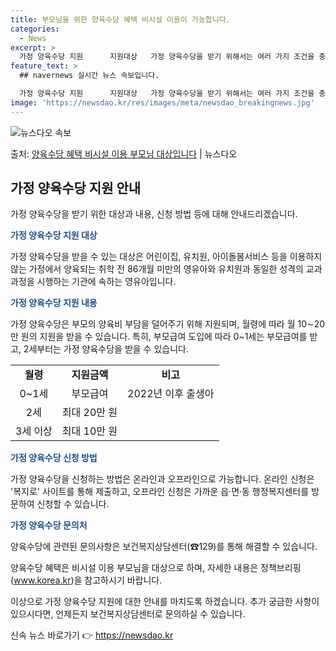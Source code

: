```yaml
---
title: 부모님을 위한 양육수당 혜택 비시설 이용이 가능합니다.
categories:
  - News
excerpt: >
  가정 양육수당 지원      지원대상   가정 양육수당을 받기 위해서는 여러 가지 조건을 충족해야 합니다. …
feature_text: >
  ## navernews 실시간 뉴스 속보입니다.

  가정 양육수당 지원      지원대상   가정 양육수당을 받기 위해서는 여러 가지 조건을 충족해야 합니다. …
image: 'https://newsdao.kr/res/images/meta/newsdao_breakingnews.jpg'
---
```


![뉴스다오 속보](https://newsdao.kr/res/images/meta/newsdao_breakingnews.jpg)

<p>출처: <a href="https://newsdao.kr/4099" rel="dofollow">양육수당 혜택 비시설 이용 부모님 대상입니다</a> | 뉴스다오</p>

<h2 data-ke-size="size26">가정 양육수당 지원 안내</h2>
가정 양육수당을 받기 위한 대상과 내용, 신청 방법 등에 대해 안내드리겠습니다.

<p data-ke-size="size16"><b><span style="color: #1a5490;">가정 양육수당 지원 대상</span></b></p>
가정 양육수당을 받을 수 있는 대상은 어린이집, 유치원, 아이돌봄서비스 등을 이용하지 않는 가정에서 양육되는 취학 전 86개월 미만의 영유아와 유치원과 동일한 성격의 교과과정을 시행하는 기관에 속하는 영유아입니다.

<p data-ke-size="size16"><b><span style="color: #1a5490;">가정 양육수당 지원 내용</span></b></p>
가정 양육수당은 부모의 양육비 부담을 덜어주기 위해 지원되며, 월령에 따라 월 10∼20만 원의 지원을 받을 수 있습니다. 특히, 부모급여 도입에 따라 0~1세는 부모급여를 받고, 2세부터는 가정 양육수당을 받을 수 있습니다.

<table>
    <tr>
        <td style="text-align: center; height: 17px;"><b>월령</b></td>
        <td style="text-align: center; height: 17px;"><b>지원금액</b></td>
        <td style="text-align: center; height: 17px;"><b>비고</b></td>
    </tr>
    <tr>
        <td style="text-align: center; height: 17px;">0~1세</td>
        <td style="text-align: center; height: 17px;">부모급여</td>
        <td style="text-align: center; height: 17px;">2022년 이후 출생아</td>
    </tr>
    <tr>
        <td style="text-align: center; height: 17px;">2세</td>
        <td style="text-align: center; height: 17px;">최대 20만 원</td>
        <td style="text-align: center; height: 17px;"></td>
    </tr>
    <tr>
        <td style="text-align: center; height: 17px;">3세 이상</td>
        <td style="text-align: center; height: 17px;">최대 10만 원</td>
        <td style="text-align: center; height: 17px;"></td>
    </tr>
</table>

<p data-ke-size="size16"><b><span style="color: #1a5490;">가정 양육수당 신청 방법</span></b></p>
가정 양육수당을 신청하는 방법은 온라인과 오프라인으로 가능합니다. 온라인 신청은 '복지로' 사이트를 통해 제출하고, 오프라인 신청은 가까운 읍·면·동 행정복지센터를 방문하여 신청할 수 있습니다.

<p data-ke-size="size16"><b><span style="color: #1a5490;">가정 양육수당 문의처</span></b></p>
양육수당에 관련된 문의사항은 보건복지상담센터(☎129)를 통해 해결할 수 있습니다.

양육수당 혜택은 비시설 이용 부모님을 대상으로 하며, 자세한 내용은 정책브리핑(www.korea.kr)을 참고하시기 바랍니다.

이상으로 가정 양육수당 지원에 대한 안내를 마치도록 하겠습니다. 추가 궁금한 사항이 있으시다면, 언제든지 보건복지상담센터로 문의하실 수 있습니다. 

신속 뉴스 바로가기 👉 <a href="https://newsdao.kr" rel="dofollow">https://newsdao.kr</a>


